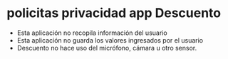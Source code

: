 # policitas privacidad app Descuento

 - Esta aplicación no recopila información del usuario
 - Esta aplicación no guarda los valores ingresados por el usuario
 - Descuento no hace uso del micrófono, cámara u otro sensor.
